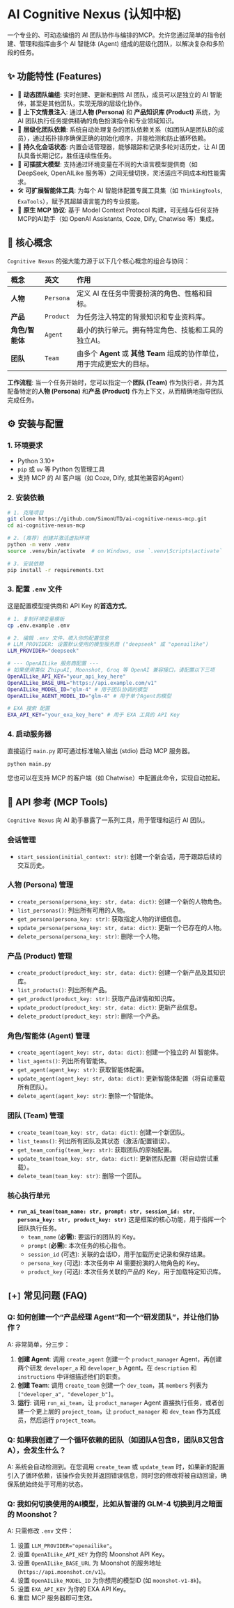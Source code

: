 # AI Cognitive Nexus (认知中枢)

一个专业的、可动态编组的 AI 团队协作与编排的MCP。允许您通过简单的指令创建、管理和指挥由多个 AI 智能体 (Agent) 组成的层级化团队，以解决复杂和多阶段的任务。

## ✨ 功能特性 (Features)

  - 🤖 **动态团队编组**: 实时创建、更新和删除 AI 团队，成员可以是独立的 AI 智能体，甚至是其他团队，实现无限的层级化协作。
  - 🧠 **上下文情景注入**: 通过**人物 (Persona)** 和 **产品知识库 (Product)** 系统，为 AI 团队执行任务提供精确的角色扮演指令和专业领域知识。
  - 🔗 **层级化团队依赖**: 系统自动处理复杂的团队依赖关系（如团队A是团队B的成员），通过拓扑排序确保正确的初始化顺序，并能检测和防止循环依赖。
  - 💾 **持久化会话状态**: 内置会话管理器，能够跟踪和记录多轮对话历史，让 AI 团队具备长期记忆，胜任连续性任务。
  - 🔌 **可插拔大模型**: 支持通过环境变量在不同的大语言模型提供商（如 DeepSeek, OpenAILike 服务等）之间无缝切换，灵活适应不同成本和性能需求。
  - 🛠️ **可扩展智能体工具**: 为每个 AI 智能体配置专属工具集（如 `ThinkingTools`, `ExaTools`），赋予其超越语言能力的专业技能。
  - 🤝 **原生 MCP 协议**: 基于 Model Context Protocol 构建，可无缝与任何支持MCP的AI助手（如 OpenAI Assistants, Coze, Dify, Chatwise 等）集成。

## 🚀 核心概念

`Cognitive Nexus` 的强大能力源于以下几个核心概念的组合与协同：

| 概念 | 英文 | 作用 |
| :--- | :--- | :--- |
| **人物** | `Persona` | 定义 AI 在任务中需要扮演的角色、性格和目标。 |
| **产品** | `Product` | 为任务注入特定的背景知识和专业资料库。 |
| **角色/智能体** | `Agent` | 最小的执行单元。拥有特定角色、技能和工具的独立AI。 |
| **团队** | `Team` | 由多个 **Agent** 或 **其他 Team** 组成的协作单位，用于完成更宏大的目标。 |

**工作流程**: 当一个任务开始时，您可以指定一个**团队 (Team)** 作为执行者，并为其配备特定的**人物 (Persona)** 和**产品 (Product)** 作为上下文，从而精确地指导团队完成任务。

## ⚙️ 安装与配置

### 1\. 环境要求

  - Python 3.10+
  - `pip` 或 `uv` 等 Python 包管理工具
  - 支持 MCP 的 AI 客户端（如 Coze, Dify, 或其他兼容的Agent）

### 2\. 安装依赖

```bash
# 1. 克隆项目
git clone https://github.com/SimonUTD/ai-cognitive-nexus-mcp.git
cd ai-cognitive-nexus-mcp

# 2. (推荐) 创建并激活虚拟环境
python -m venv .venv
source .venv/bin/activate  # on Windows, use `.venv\Scripts\activate`

# 3. 安装依赖
pip install -r requirements.txt
```


### 3\. 配置 `.env` 文件

这是配置模型提供商和 API Key 的**首选方式**。

```bash
# 1. 复制环境变量模板
cp .env.example .env

# 2. 编辑 .env 文件，填入你的配置信息
# LLM_PROVIDER: 设置默认使用的模型服务商 ("deepseek" 或 "openailike")
LLM_PROVIDER="deepseek"

# --- OpenAILike 服务商配置 ---
# 如果使用类似 ZhipuAI, Moonshot, Groq 等 OpenAI 兼容接口，请配置以下三项
OpenAILike_API_KEY="your_api_key_here"
OpenAILike_BASE_URL="https://api.example.com/v1"
OpenAILike_MODEL_ID="glm-4" # 用于团队协调的模型
OpenAILike_AGENT_MODEL_ID="glm-4" # 用于单个Agent的模型

# EXA 搜索 配置
EXA_API_KEY="your_exa_key_here" # 用于 EXA 工具的 API Key

```

### 4\. 启动服务器

直接运行 `main.py` 即可通过标准输入输出 (stdio) 启动 MCP 服务器。

```bash
python main.py
```

您也可以在支持 MCP 的客户端（如 Chatwise）中配置此命令，实现自动拉起。

## 📖 API 参考 (MCP Tools)

`Cognitive Nexus` 向 AI 助手暴露了一系列工具，用于管理和运行 AI 团队。

### 会话管理

  - `start_session(initial_context: str)`: 创建一个新会话，用于跟踪后续的交互历史。

### 人物 (Persona) 管理

  - `create_persona(persona_key: str, data: dict)`: 创建一个新的人物角色。
  - `list_personas()`: 列出所有可用的人物。
  - `get_persona(persona_key: str)`: 获取指定人物的详细信息。
  - `update_persona(persona_key: str, data: dict)`: 更新一个已存在的人物。
  - `delete_persona(persona_key: str)`: 删除一个人物。

### 产品 (Product) 管理

  - `create_product(product_key: str, data: dict)`: 创建一个新产品及其知识库。
  - `list_products()`: 列出所有产品。
  - `get_product(product_key: str)`: 获取产品详情和知识库。
  - `update_product(product_key: str, data: dict)`: 更新产品信息。
  - `delete_product(product_key: str)`: 删除一个产品。

### 角色/智能体 (Agent) 管理

  - `create_agent(agent_key: str, data: dict)`: 创建一个独立的 AI 智能体。
  - `list_agents()`: 列出所有智能体。
  - `get_agent(agent_key: str)`: 获取智能体配置。
  - `update_agent(agent_key: str, data: dict)`: 更新智能体配置（将自动重载所有团队）。
  - `delete_agent(agent_key: str)`: 删除一个智能体。

### 团队 (Team) 管理

  - `create_team(team_key: str, data: dict)`: 创建一个新团队。
  - `list_teams()`: 列出所有团队及其状态（激活/配置错误）。
  - `get_team_config(team_key: str)`: 获取团队的原始配置。
  - `update_team(team_key: str, data: dict)`: 更新团队配置（将自动尝试重载）。
  - `delete_team(team_key: str)`: 删除一个团队。

### 核心执行单元

  - **`run_ai_team(team_name: str, prompt: str, session_id: str, persona_key: str, product_key: str)`**
    这是框架的核心功能，用于指挥一个团队执行任务。
      - `team_name` (**必需**): 要运行的团队的 Key。
      - `prompt` (**必需**): 本次任务的核心指令。
      - `session_id` (可选): 关联的会话ID，用于加载历史记录和保存结果。
      - `persona_key` (可选): 本次任务中 AI 需要扮演的人物角色的 Key。
      - `product_key` (可选): 本次任务关联的产品的 Key，用于加载特定知识库。

## `[+]` 常见问题 (FAQ)

### Q: 如何创建一个“产品经理 Agent”和一个“研发团队”，并让他们协作？

A: 非常简单，分三步：

1.  **创建 Agent**: 调用 `create_agent` 创建一个 `product_manager` Agent，再创建两个研发 `developer_a` 和 `developer_b` Agent。在 `description` 和 `instructions` 中详细描述他们的职责。
2.  **创建 Team**: 调用 `create_team` 创建一个 `dev_team`，其 `members` 列表为 `["developer_a", "developer_b"]`。
3.  **运行**: 调用 `run_ai_team`，让 `product_manager` Agent 直接执行任务，或者创建一个更上层的 `project_team`，让 `product_manager` 和 `dev_team` 作为其成员，然后运行 `project_team`。

### Q: 如果我创建了一个循环依赖的团队（如团队A包含B，团队B又包含A），会发生什么？

A: 系统会自动检测到。在您调用 `create_team` 或 `update_team` 时，如果新的配置引入了循环依赖，该操作会失败并返回错误信息，同时您的修改将被自动回滚，确保系统始终处于可用的状态。

### Q: 我如何切换使用的AI模型，比如从智谱的 GLM-4 切换到月之暗面的 Moonshot？

A: 只需修改 `.env` 文件：

1.  设置 `LLM_PROVIDER="openailike"`。
2.  设置 `OpenAILike_API_KEY` 为你的 Moonshot API Key。
3.  设置 `OpenAILike_BASE_URL` 为 Moonshot 的服务地址 (`https://api.moonshot.cn/v1`)。
4.  设置 `OpenAILike_MODEL_ID` 为你想用的模型ID (如 `moonshot-v1-8k`)。
5.  设置 `EXA_API_KEY` 为你的 EXA API Key。
6.  重启 MCP 服务器即可生效。